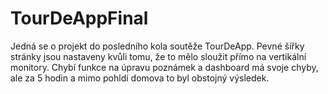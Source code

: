 # TourDeAppFinal
Jedná se o projekt do posledního kola soutěže TourDeApp.
Pevné šířky stránky jsou nastaveny kvůli tomu, že to mělo sloužit přímo na vertikální monitory.
Chybí funkce na úpravu poznámek a dashboard má svoje chyby, ale za 5 hodin a mimo pohldí domova to byl obstojný výsledek.
